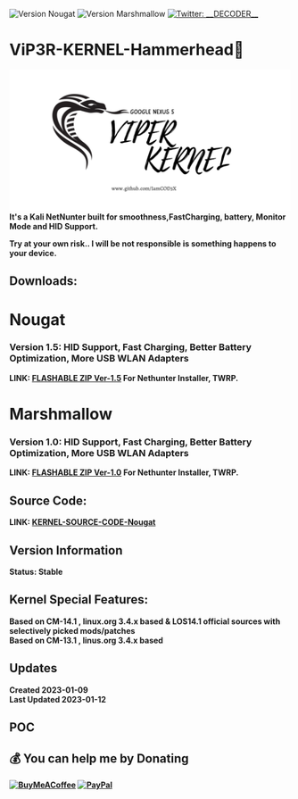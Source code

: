 ![Version Nougat](https://img.shields.io/badge/version-1-blue.svg?cacheSeconds=2592000)
![Version Marshmallow](https://img.shields.io/badge/version-1.5-blue.svg?cacheSeconds=2592000)
[![Twitter: \_\_DECODER\_\_](https://img.shields.io/twitter/follow/\_\_DECODER\_\_.svg?style=social)](https://twitter.com/\_\_DECODER\_\_)

# ViP3R-KERNEL-Hammerhead👋

![alt text](https://github.com/IamCOD3X/ViP3R-KERNEL-Hammerhead/blob/main/VIPER_Hammerhead.png?raw=true)
  <b> It's a Kali NetNunter built for smoothness,FastCharging, battery, Monitor Mode and HID Support.
  
  Try at your own risk.. I will be not responsible is something happens to your device.
  
## Downloads:
  # Nougat
  ### Version 1.5: HID Support, Fast Charging, Better Battery Optimization, More USB WLAN Adapters
  
  <b> LINK: [FLASHABLE ZIP Ver-1.5](https://mega.nz/file/q64CQCIA#EQPOey7s1l2xoHj0z_j5Y_Cmj5RU5yMICHDVzc1esOM) For Nethunter Installer, TWRP. <br>
  
   # Marshmallow
  ### Version 1.0: HID Support, Fast Charging, Better Battery Optimization, More USB WLAN Adapters
  
  <b> LINK: [FLASHABLE ZIP Ver-1.0](https://mega.nz/file/T6g1BIYa#zIBCacmcLa2p1m5eDmBpNxqBdofBEItpW7_ONODx66w) For Nethunter Installer, TWRP. <br>
  
## Source Code:
  LINK: [KERNEL-SOURCE-CODE-Nougat](
  https://github.com/CrazyGamerGR/CrazySuperKernel-CM14.1-hammerhead.git)
  
## Version Information
  Status: Stable

## Kernel Special Features: 
  Based on CM-14.1 , linux.org 3.4.x based & LOS14.1 official sources with selectively picked mods/patches <br>
  Based on CM-13.1 , linus.org 3.4.x based 

## Updates
  Created 2023-01-09 <br>
  Last Updated 2023-01-12

## POC
 

## 💰 You can help me by Donating
  [![BuyMeACoffee](https://img.shields.io/badge/Buy%20Me%20a%20Coffee-ffdd00?style=for-the-badge&logo=buy-me-a-coffee&logoColor=black)](https://buymeacoffee.com/iamcoder) [![PayPal](https://img.shields.io/badge/PayPal-00457C?style=for-the-badge&logo=paypal&logoColor=white)](https://paypal.me/IamCODER)
